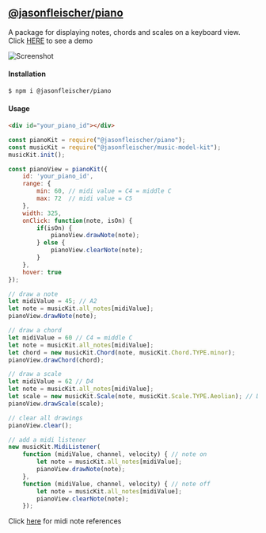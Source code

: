 ## [@jasonfleischer/piano](https://www.npmjs.com/package/@jasonfleischer/piano)

A package for displaying notes, chords and scales on a keyboard view. Click [HERE](https://jasonfleischer.github.io/npm-piano-demo/) to see a demo

![Screenshot](https://jasonfleischer.github.io/npm-piano-demo/screenshot/screen.png "Screenshot")

#### Installation
```bash
$ npm i @jasonfleischer/piano
```

#### Usage
``` html
<div id="your_piano_id"></div>
```

``` javascript
const pianoKit = require("@jasonfleischer/piano");
const musicKit = require("@jasonfleischer/music-model-kit");
musicKit.init();

const pianoView = pianoKit({
	id: 'your_piano_id',
	range: {
		min: 60, // midi value = C4 = middle C
		max: 72  // midi value = C5
	},
	width: 325,
	onClick: function(note, isOn) {
		if(isOn) {
			pianoView.drawNote(note);
		} else {
			pianoView.clearNote(note);
		}
	},
	hover: true
});

// draw a note
let midiValue = 45; // A2
let note = musicKit.all_notes[midiValue];
pianoView.drawNote(note);

// draw a chord
let midiValue = 60 // C4 = middle C
let note = musicKit.all_notes[midiValue];
let chord = new musicKit.Chord(note, musicKit.Chord.TYPE.minor);
pianoView.drawChord(chord);

// draw a scale
let midiValue = 62 // D4
let note = musicKit.all_notes[midiValue];
let scale = new musicKit.Scale(note, musicKit.Scale.TYPE.Aeolian); // Dm scale
pianoView.drawScale(scale);

// clear all drawings
pianoView.clear();

// add a midi listener
new musicKit.MidiListener(
	function (midiValue, channel, velocity) { // note on
		let note = musicKit.all_notes[midiValue];
		pianoView.drawNote(note);
	},
	function (midiValue, channel, velocity) { // note off
		let note = musicKit.all_notes[midiValue];
		pianoView.clearNote(note);
	});

```

Click [here](https://jasonfleischer.github.io/npm-piano-demo/screenshot/notes.jpg) for midi note references 
